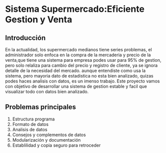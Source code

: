 # Sistema Supermercado:Eficiente Gestion y Venta
## Introducción
En la actualidad, los supermercado medianos tiene series problemas, el administrador solo enfoca en la compra de la mercaderia y precio de la venta,que tiene una sistema para empresa podes usar para 95% de gestion, pero solo relaliza para cambio del precio y registro de cliente, ya se ignora detalle de la necesidad del mercado.
aunque entendiste como usa la sistema, pero mayoria dato de estadistica no esta bien analizado,  quizas podes haces analisis con datos, es un imenso trabajo.
Este proyecto vamos con objetivo de desarrollar una sistema de gestion estable y facil que visualizar todo con datos bien analizado.

## Problemas principales
1. Estructura programa
2. Formato de datos
3. Analisis de datos
4. Consejos y complementos de datos
5. Modularización y documentación
6. Establilidad y copia seguro para retroceder

